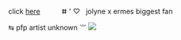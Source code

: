 click [here](https://bundles.cc/jolymes) ‎ ‎ ‎ ‎ ‎ ‎ ‎ ‎ ‎ ‎ ⵌ ' ♡ ‎ ‎ ‎ ‎ ‎ ‎ ‎ ‎ ‎ ‎ jolyne x ermes biggest fan

 ⇆ pfp artist unknown ⺌               ![](https://wilardo.crd.co/assets/images/gallery03/004695da_original.png?v=b62e9456)
